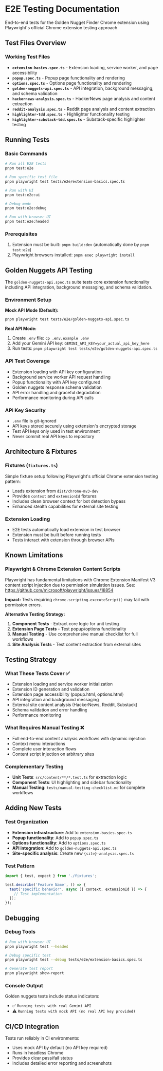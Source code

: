 # E2E Testing Documentation

End-to-end tests for the Golden Nugget Finder Chrome extension using Playwright's official Chrome extension testing approach.

## Test Files Overview

### Working Test Files
- **`extension-basics.spec.ts`** - Extension loading, service worker, and page accessibility
- **`popup.spec.ts`** - Popup page functionality and rendering
- **`options.spec.ts`** - Options page functionality and rendering
- **`golden-nuggets-api.spec.ts`** - API integration, background messaging, and schema validation
- **`hackernews-analysis.spec.ts`** - HackerNews page analysis and content extraction
- **`reddit-analysis.spec.ts`** - Reddit page analysis and content extraction
- **`highlighter-tdd.spec.ts`** - Highlighter functionality testing
- **`highlighter-substack-tdd.spec.ts`** - Substack-specific highlighter testing

## Running Tests

### Basic Commands
```bash
# Run all E2E tests
pnpm test:e2e

# Run specific test file
pnpm playwright test tests/e2e/extension-basics.spec.ts

# Run with UI
pnpm test:e2e:ui

# Debug mode
pnpm test:e2e:debug

# Run with browser UI
pnpm test:e2e:headed
```

### Prerequisites
1. Extension must be built: `pnpm build:dev` (automatically done by `pnpm test:e2e`)
2. Playwright browsers installed: `pnpm exec playwright install`

## Golden Nuggets API Testing

The `golden-nuggets-api.spec.ts` suite tests core extension functionality including API integration, background messaging, and schema validation.

### Environment Setup

**Mock API Mode (Default):**
```bash
pnpm playwright test tests/e2e/golden-nuggets-api.spec.ts
```

**Real API Mode:**
1. Create `.env` file: `cp .env.example .env`
2. Add your Gemini API key: `GEMINI_API_KEY=your_actual_api_key_here`
3. Run tests: `pnpm playwright test tests/e2e/golden-nuggets-api.spec.ts`

### API Test Coverage
- Extension loading with API key configuration
- Background service worker API request handling  
- Popup functionality with API key configured
- Golden nuggets response schema validation
- API error handling and graceful degradation
- Performance monitoring during API calls

### API Key Security
- `.env` file is git-ignored
- API keys stored securely using extension's encrypted storage
- Test API keys only used in test environment
- Never commit real API keys to repository

## Architecture & Fixtures

### Fixtures (`fixtures.ts`)
Simple fixture setup following Playwright's official Chrome extension testing pattern:
- Loads extension from `dist/chrome-mv3-dev`
- Provides `context` and `extensionId` fixtures
- Includes clean browser context for bot detection bypass
- Enhanced stealth capabilities for external site testing

### Extension Loading
- E2E tests automatically load extension in test browser
- Extension must be built before running tests
- Tests interact with extension through browser APIs

## Known Limitations

### Playwright & Chrome Extension Content Scripts
Playwright has fundamental limitations with Chrome Extension Manifest V3 content script injection due to permission simulation issues. See: https://github.com/microsoft/playwright/issues/18854

**Impact:** Tests requiring `chrome.scripting.executeScript()` may fail with permission errors.

**Alternative Testing Strategy:**
1. **Component Tests** - Extract core logic for unit testing
2. **Extension Page Tests** - Test popup/options functionality  
3. **Manual Testing** - Use comprehensive manual checklist for full workflows
4. **Site Analysis Tests** - Test content extraction from external sites

## Testing Strategy

### What These Tests Cover ✅
- Extension loading and service worker initialization
- Extension ID generation and validation
- Extension page accessibility (popup.html, options.html)
- API integration and background messaging
- External site content analysis (HackerNews, Reddit, Substack)
- Schema validation and error handling
- Performance monitoring

### What Requires Manual Testing ❌
- Full end-to-end content analysis workflows with dynamic injection
- Context menu interactions
- Complete user interaction flows
- Content script injection on arbitrary sites

### Complementary Testing
- **Unit Tests**: `src/content/**/*.test.ts` for extraction logic
- **Component Tests**: UI highlighting and sidebar functionality  
- **Manual Testing**: `tests/manual-testing-checklist.md` for complete workflows

## Adding New Tests

### Test Organization
- **Extension infrastructure**: Add to `extension-basics.spec.ts`
- **Popup functionality**: Add to `popup.spec.ts`
- **Options functionality**: Add to `options.spec.ts`
- **API integration**: Add to `golden-nuggets-api.spec.ts`
- **Site-specific analysis**: Create new `{site}-analysis.spec.ts`

### Test Pattern
```typescript
import { test, expect } from './fixtures';

test.describe('Feature Name', () => {
  test('specific behavior', async ({ context, extensionId }) => {
    // Test implementation
  });
});
```

## Debugging

### Debug Tools
```bash
# Run with browser UI
pnpm playwright test --headed

# Debug specific test
pnpm playwright test --debug tests/e2e/extension-basics.spec.ts

# Generate test report
pnpm playwright show-report
```

### Console Output
Golden nuggets tests include status indicators:
- ✅ `Running tests with real Gemini API`
- ⚠️ `Running tests with mock API (no real API key provided)`

## CI/CD Integration

Tests run reliably in CI environments:
- Uses mock API by default (no API key required)
- Runs in headless Chrome
- Provides clear pass/fail status
- Includes detailed error reporting and screenshots